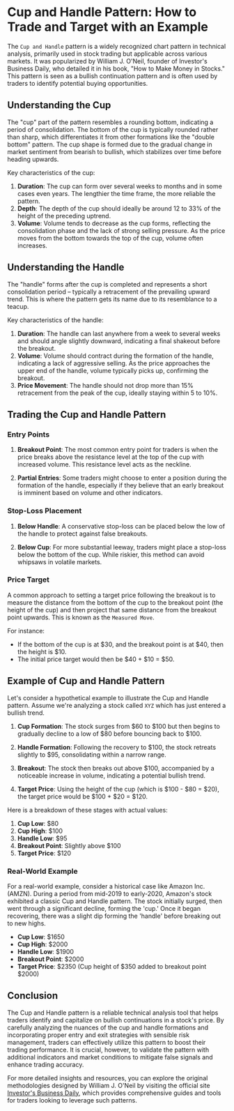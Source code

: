 # Cup and Handle Pattern: How to Trade and Target with an Example

The `Cup and Handle` pattern is a widely recognized chart pattern in technical analysis, primarily used in stock trading but applicable across various markets. It was popularized by William J. O'Neil, founder of Investor's Business Daily, who detailed it in his book, "How to Make Money in Stocks." This pattern is seen as a bullish continuation pattern and is often used by traders to identify potential buying opportunities.

## Understanding the Cup

The "cup" part of the pattern resembles a rounding bottom, indicating a period of consolidation. The bottom of the cup is typically rounded rather than sharp, which differentiates it from other formations like the "double bottom" pattern. The cup shape is formed due to the gradual change in market sentiment from bearish to bullish, which stabilizes over time before heading upwards.

Key characteristics of the cup:

1. **Duration**: The cup can form over several weeks to months and in some cases even years. The lengthier the time frame, the more reliable the pattern.
2. **Depth**: The depth of the cup should ideally be around 12 to 33% of the height of the preceding uptrend.
3. **Volume**: Volume tends to decrease as the cup forms, reflecting the consolidation phase and the lack of strong selling pressure. As the price moves from the bottom towards the top of the cup, volume often increases.

## Understanding the Handle

The "handle" forms after the cup is completed and represents a short consolidation period – typically a retracement of the prevailing upward trend. This is where the pattern gets its name due to its resemblance to a teacup.

Key characteristics of the handle:

1. **Duration**: The handle can last anywhere from a week to several weeks and should angle slightly downward, indicating a final shakeout before the breakout.
2. **Volume**: Volume should contract during the formation of the handle, indicating a lack of aggressive selling. As the price approaches the upper end of the handle, volume typically picks up, confirming the breakout.
3. **Price Movement**: The handle should not drop more than 15% retracement from the peak of the cup, ideally staying within 5 to 10%.

## Trading the Cup and Handle Pattern

### Entry Points

1. **Breakout Point**: The most common entry point for traders is when the price breaks above the resistance level at the top of the cup with increased volume. This resistance level acts as the neckline.

2. **Partial Entries**: Some traders might choose to enter a position during the formation of the handle, especially if they believe that an early breakout is imminent based on volume and other indicators.

### Stop-Loss Placement

1. **Below Handle**: A conservative stop-loss can be placed below the low of the handle to protect against false breakouts.

2. **Below Cup**: For more substantial leeway, traders might place a stop-loss below the bottom of the cup. While riskier, this method can avoid whipsaws in volatile markets.

### Price Target

A common approach to setting a target price following the breakout is to measure the distance from the bottom of the cup to the breakout point (the height of the cup) and then project that same distance from the breakout point upwards. This is known as the `Measured Move`.

For instance:
- If the bottom of the cup is at $30, and the breakout point is at $40, then the height is $10.
- The initial price target would then be $40 + $10 = $50.

## Example of Cup and Handle Pattern

Let's consider a hypothetical example to illustrate the Cup and Handle pattern. Assume we're analyzing a stock called `XYZ` which has just entered a bullish trend.

1. **Cup Formation**: The stock surges from $60 to $100 but then begins to gradually decline to a low of $80 before bouncing back to $100. 

2. **Handle Formation**: Following the recovery to $100, the stock retreats slightly to $95, consolidating within a narrow range.

3. **Breakout**: The stock then breaks out above $100, accompanied by a noticeable increase in volume, indicating a potential bullish trend.

4. **Target Price**: Using the height of the cup (which is $100 - $80 = $20), the target price would be $100 + $20 = $120.

Here is a breakdown of these stages with actual values:

1. **Cup Low**: $80
2. **Cup High**: $100
3. **Handle Low**: $95
4. **Breakout Point**: Slightly above $100
5. **Target Price**: $120

### Real-World Example

For a real-world example, consider a historical case like Amazon Inc. (AMZN). During a period from mid-2019 to early-2020, Amazon's stock exhibited a classic Cup and Handle pattern. The stock initially surged, then went through a significant decline, forming the 'cup.' Once it began recovering, there was a slight dip forming the 'handle' before breaking out to new highs.

- **Cup Low**: $1650 
- **Cup High**: $2000
- **Handle Low**: $1900
- **Breakout Point**: $2000
- **Target Price**: $2350 (Cup height of $350 added to breakout point $2000)

## Conclusion

The Cup and Handle pattern is a reliable technical analysis tool that helps traders identify and capitalize on bullish continuations in a stock's price. By carefully analyzing the nuances of the cup and handle formations and incorporating proper entry and exit strategies with sensible risk management, traders can effectively utilize this pattern to boost their trading performance. It is crucial, however, to validate the pattern with additional indicators and market conditions to mitigate false signals and enhance trading accuracy.

For more detailed insights and resources, you can explore the original methodologies designed by William J. O'Neil by visiting the official site [Investor's Business Daily](https://www.investors.com), which provides comprehensive guides and tools for traders looking to leverage such patterns.
